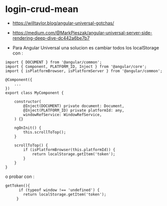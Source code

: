 # login-crud-mean

* https://willtaylor.blog/angular-universal-gotchas/
* https://medium.com/@MarkPieszak/angular-universal-server-side-rendering-deep-dive-dc442a6be7b7

* Para Angular Universal una solucion es cambiar todos los localStorage con :


```
import { DOCUMENT } from '@angular/common';
import { Component, PLATFORM_ID, Inject } from '@angular/core';
import { isPlatformBrowser, isPlatformServer } from '@angular/common';

@Component({ 
    ... 
})
export class MyComponent {

    constructor(
        @Inject(DOCUMENT) private document: Document,
        @Inject(PLATFORM_ID) private platformId: any,
        windowRefService: WindowRefService,
    ) {}

    ngOnInit() {
        this.scrollToTop();
    }

    scrollToTop() {
        if (isPlatformBrowser(this.platformId)) {
            return localStorage.getItem('token');  
        }
    }
}
```
o  probar con :
```
getToken(){
      if (typeof window !== 'undefined') {
        return localStorage.getItem('token');
     }
     
  ```
